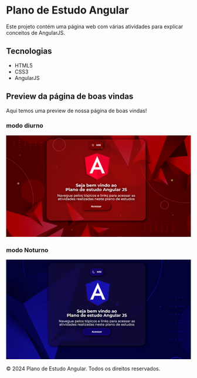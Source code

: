 # Plano de Estudo Angular

Este projeto contém uma página web com várias atividades para explicar conceitos de AngularJS.
## Tecnologias
- HTML5
- CSS3
- AngularJS
## Preview da página de boas vindas

Aqui temos uma preview de nossa página de boas vindas!

### modo diurno
![Preview Image](img/README-FILES/Welcome-page/WELCOME%20SCREEN-DIURNO.png)

### modo Noturno
![Preview Image Noturno](img/README-FILES/Welcome-page/WELCOME-SCREEN-NOTURNO.png)

© 2024 Plano de Estudo Angular. Todos os direitos reservados.
